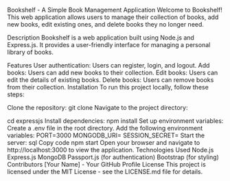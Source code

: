Bookshelf - A Simple Book Management Application
Welcome to Bookshelf! This web application allows users to manage their collection of books, add new books, edit existing ones, and delete books they no longer need.

Description
Bookshelf is a web application built using Node.js and Express.js. It provides a user-friendly interface for managing a personal library of books.

Features
User authentication: Users can register, login, and logout.
Add books: Users can add new books to their collection.
Edit books: Users can edit the details of existing books.
Delete books: Users can remove books from their collection.
Installation
To run this project locally, follow these steps:

Clone the repository:
git clone <repository-url>
Navigate to the project directory:

cd expressjs
Install dependencies:
npm install
Set up environment variables:
Create a .env file in the root directory.
Add the following environment variables:
PORT=3000
MONGODB_URI=<your-mongodb-uri>
SESSION_SECRET=<your-session-secret>
Start the server:
sql
Copy code
npm start
Open your browser and navigate to http://localhost:3000 to view the application.
Technologies Used
Node.js
Express.js
MongoDB
Passport.js (for authentication)
Bootstrap (for styling)
Contributors
[Your Name] - Your GitHub Profile
License
This project is licensed under the MIT License - see the LICENSE.md file for details.
